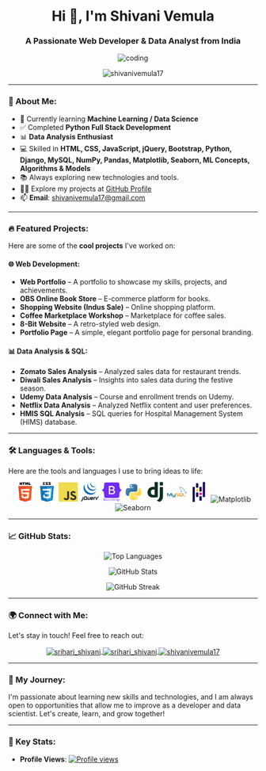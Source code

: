 <h1 align="center">Hi 👋, I'm Shivani Vemula</h1>
<h3 align="center">A Passionate Web Developer & Data Analyst from India</h3>

<div align="center">
  <img alt="coding" width="400" src="https://cdn.dribbble.com/users/4055494/screenshots/15215756/media/d2b66c4ca0192aa26d103448b3d1518b.gif" />
</div>

<p align="center">
  <img src="https://komarev.com/ghpvc/?username=shivanivemula17&label=Profile%20views&color=0e75b6&style=flat" alt="shivanivemula17" />
</p>

---

### 🚀 About Me:
- 🌱 Currently learning **Machine Learning / Data Science**  
- ✅ Completed **Python Full Stack Development**  
- 📊 **Data Analysis Enthusiast**  
- 💻 Skilled in **HTML, CSS, JavaScript, jQuery, Bootstrap, Python, Django, MySQL, NumPy, Pandas, Matplotlib, Seaborn, ML Concepts, Algorithms & Models**  
- 📚 Always exploring new technologies and tools.  
- 👨‍💻 Explore my projects at [GitHub Profile](https://github.com/shivanivemula17)  
- 📫 **Email**: [shivanivemula17@gmail.com](mailto:shivanivemula17@gmail.com)  

---

### 🔥 Featured Projects:
Here are some of the **cool projects** I've worked on:

#### **🌐 Web Development:**
- **Web Portfolio** – A portfolio to showcase my skills, projects, and achievements.  
- **OBS Online Book Store** – E-commerce platform for books.  
- **Shopping Website (Indus Sale)** – Online shopping platform.  
- **Coffee Marketplace Workshop** – Marketplace for coffee sales.  
- **8-Bit Website** – A retro-styled web design.  
- **Portfolio Page** – A simple, elegant portfolio page for personal branding.

#### **📊 Data Analysis & SQL:**
- **Zomato Sales Analysis** – Analyzed sales data for restaurant trends.  
- **Diwali Sales Analysis** – Insights into sales data during the festive season.  
- **Udemy Data Analysis** – Course and enrollment trends on Udemy.  
- **Netflix Data Analysis** – Analyzed Netflix content and user preferences.  
- **HMIS SQL Analysis** – SQL queries for Hospital Management System (HIMS) database.

---

### 🛠️ Languages & Tools:
Here are the tools and languages I use to bring ideas to life:

<p align="center">
  <img src="https://raw.githubusercontent.com/devicons/devicon/master/icons/html5/html5-original-wordmark.svg" alt="HTML5" width="40" height="40"/>  
  <img src="https://raw.githubusercontent.com/devicons/devicon/master/icons/css3/css3-original-wordmark.svg" alt="CSS3" width="40" height="40"/>  
  <img src="https://raw.githubusercontent.com/devicons/devicon/master/icons/javascript/javascript-original.svg" alt="JavaScript" width="40" height="40"/>  
  <img src="https://raw.githubusercontent.com/devicons/devicon/master/icons/jquery/jquery-original-wordmark.svg" alt="jQuery" width="40" height="40"/>  
  <img src="https://raw.githubusercontent.com/devicons/devicon/master/icons/bootstrap/bootstrap-plain-wordmark.svg" alt="Bootstrap" width="40" height="40"/>  
  <img src="https://raw.githubusercontent.com/devicons/devicon/master/icons/python/python-original.svg" alt="Python" width="40" height="40"/>  
  <img src="https://raw.githubusercontent.com/devicons/devicon/master/icons/django/django-plain.svg" alt="Django" width="40" height="40"/>  
  <img src="https://raw.githubusercontent.com/devicons/devicon/master/icons/mysql/mysql-original-wordmark.svg" alt="MySQL" width="40" height="40"/>  
  <img src="https://raw.githubusercontent.com/devicons/devicon/2ae2a900d2f041da66e950e4d48052658d850630/icons/pandas/pandas-original.svg" alt="Pandas" width="40" height="40"/>  
  <img src="https://upload.wikimedia.org/wikipedia/commons/8/84/Matplotlib_icon.svg" alt="Matplotlib" width="40" height="40"/>  
  <img src="https://seaborn.pydata.org/_images/logo-mark-lightbg.svg" alt="Seaborn" width="40" height="40"/>  
</p>

---

### 📈 GitHub Stats:

<p align="center">
  <img src="https://github-readme-stats.vercel.app/api/top-langs/?username=shivanivemula17&langs_count=10&layout=compact&theme=radical&hide=css" alt="Top Languages" />
</p>

<p align="center">
  <img src="https://github-readme-stats.vercel.app/api?username=shivanivemula17&show_icons=true&theme=radical" alt="GitHub Stats" />
</p>

<p align="center">
  <img src="https://github-readme-streak-stats.herokuapp.com/?user=shivanivemula17&theme=radical" alt="GitHub Streak" />
</p>

---

### 🌍 Connect with Me:

Let's stay in touch! Feel free to reach out:

<p align="center">
  <a href="https://twitter.com/srihari_shivani" target="blank">
    <img align="center" src="https://raw.githubusercontent.com/rahuldkjain/github-profile-readme-generator/master/src/images/icons/Social/twitter.svg" alt="srihari_shivani" height="30" width="40" />
  </a>
  <a href="https://instagram.com/srihari_shivani" target="blank">
    <img align="center" src="https://raw.githubusercontent.com/rahuldkjain/github-profile-readme-generator/master/src/images/icons/Social/instagram.svg" alt="srihari_shivani" height="30" width="40" />
  </a>
  <a href="https://www.hackerrank.com/shivanivemula17" target="blank">
    <img align="center" src="https://raw.githubusercontent.com/rahuldkjain/github-profile-readme-generator/master/src/images/icons/Social/hackerrank.svg" alt="shivanivemula17" height="30" width="40" />
  </a>
</p>

---

### 💬 My Journey:
I'm passionate about learning new skills and technologies, and I am always open to opportunities that allow me to improve as a developer and data scientist. Let's create, learn, and grow together!

---

### 🔑 Key Stats:
- **Profile Views**: [![Profile views](https://komarev.com/ghpvc/?username=shivanivemula17&label=Profile%20views&color=0e75b6&style=flat)](https://github.com/shivanivemula17)


